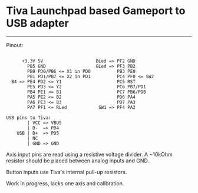 # Tiva Launchpad based Gameport to USB adapter
---
Pinout:
```

      +3.3V 5V                    BLed => PF2 GND
        PB5 GND                   GLed => PF3 PB2
        PB0 PD0/PB6 <= X1 in PD0          PB3 PE0
        PB1 PD1/PB7 <= X2 in PD1          PC4 PF0 <= SW2
  B4 => PE4 PD2 <= Y1                     PC5 RST
        PE5 PD3 <= Y2                     PC6 PB7/PD1
        PB4 PE1 <= B1                     PC7 PB6/PD0
        PA5 PE2 <= B2                     PD6 PA4
        PA6 PE3 <= B3                     PD7 PA3
        PA7 PF1 <= RLed            SW1 => PF4 PA2

USB pins to Tiva:
        | VCC => VBUS
        | D-  => PD4
    USB | D+  => PD5
        | NC
        | GND => GND
```

Axis input pins are read using a resistive voltage divider. A ~10kOhm resistor
should be placed between analog inputs and GND.

Button inputs use Tiva's internal pull-up resistors.

Work in progress, lacks one axis and calibration.
